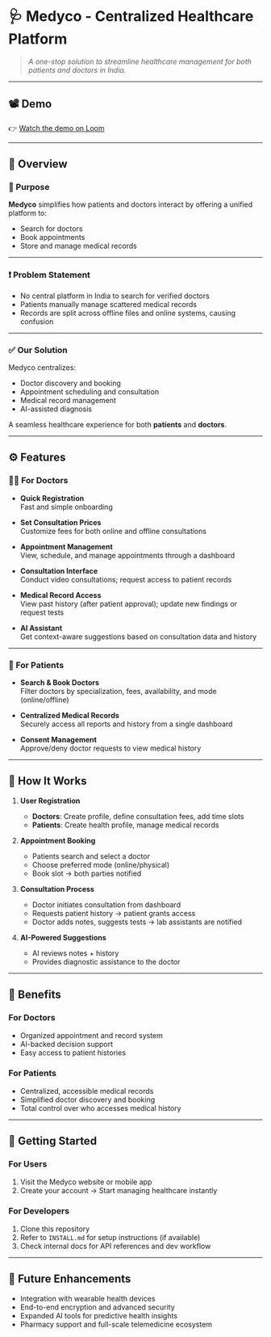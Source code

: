 # 🩺 Medyco - Centralized Healthcare Platform

> _A one-stop solution to streamline healthcare management for both patients and doctors in India._

---

## 📽 Demo

👉 [Watch the demo on Loom](https://www.loom.com/share/27490dda1ff3427f905a92babdb987bf?sid=2c9135b8-fe75-4b6b-b15f-e6a3ecafc89a)

---

## 🧩 Overview

### 🎯 Purpose

**Medyco** simplifies how patients and doctors interact by offering a unified platform to:

- Search for doctors  
- Book appointments  
- Store and manage medical records  

---

### ❗ Problem Statement

- No central platform in India to search for verified doctors  
- Patients manually manage scattered medical records  
- Records are split across offline files and online systems, causing confusion  

---

### ✅ Our Solution

Medyco centralizes:

- Doctor discovery and booking  
- Appointment scheduling and consultation  
- Medical record management  
- AI-assisted diagnosis  

A seamless healthcare experience for both **patients** and **doctors**.

---

## ⚙️ Features

### 👨‍⚕️ For Doctors

- **Quick Registration**  
  Fast and simple onboarding  

- **Set Consultation Prices**  
  Customize fees for both online and offline consultations  

- **Appointment Management**  
  View, schedule, and manage appointments through a dashboard  

- **Consultation Interface**  
  Conduct video consultations; request access to patient records  

- **Medical Record Access**  
  View past history (after patient approval); update new findings or request tests  

- **AI Assistant**  
  Get context-aware suggestions based on consultation data and history  

---

### 👤 For Patients

- **Search & Book Doctors**  
  Filter doctors by specialization, fees, availability, and mode (online/offline)

- **Centralized Medical Records**  
  Securely access all reports and history from a single dashboard

- **Consent Management**  
  Approve/deny doctor requests to view medical history  

---

## 🔁 How It Works

1. **User Registration**  
   - **Doctors**: Create profile, define consultation fees, add time slots  
   - **Patients**: Create health profile, manage medical records  

2. **Appointment Booking**  
   - Patients search and select a doctor  
   - Choose preferred mode (online/physical)  
   - Book slot → both parties notified  

3. **Consultation Process**  
   - Doctor initiates consultation from dashboard  
   - Requests patient history → patient grants access  
   - Doctor adds notes, suggests tests → lab assistants are notified  

4. **AI-Powered Suggestions**  
   - AI reviews notes + history  
   - Provides diagnostic assistance to the doctor  

---

## 🌟 Benefits

### For Doctors

- Organized appointment and record system  
- AI-backed decision support  
- Easy access to patient histories  

### For Patients

- Centralized, accessible medical records  
- Simplified doctor discovery and booking  
- Total control over who accesses medical history  

---

## 🚀 Getting Started

### For Users

1. Visit the Medyco website or mobile app  
2. Create your account → Start managing healthcare instantly  

### For Developers

1. Clone this repository  
2. Refer to `INSTALL.md` for setup instructions (if available)  
3. Check internal docs for API references and dev workflow  

---

## 🔮 Future Enhancements

- Integration with wearable health devices  
- End-to-end encryption and advanced security  
- Expanded AI tools for predictive health insights  
- Pharmacy support and full-scale telemedicine ecosystem  
